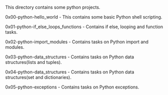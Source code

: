 This directory contains some python projects.

0x00-python-hello_world - This contains some basic Python shell scripting.

0x01-python-if_else_loops_functions - Contains if else, looping and function tasks.

0x02-python-import_modules - Contains tasks on Python import and modules.

0x03-python-data_structures - Contains tasks on Python data structures(lists and tuples).

0x04-python-data_structures - Contains tasks on Python data structures(set and dictionaries).

0x05-python-exceptions - Contains tasks on Python exceptions.
